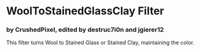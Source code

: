 # WoolToStainedGlassClay Filter 
### by CrushedPixel, edited by destruc7i0n and jgierer12

This filter turns Wool to Stained Glass or Stained Clay, maintaining the color.